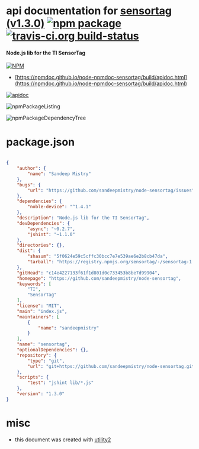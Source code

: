 # api documentation for  [sensortag (v1.3.0)](https://github.com/sandeepmistry/node-sensortag)  [![npm package](https://img.shields.io/npm/v/npmdoc-sensortag.svg?style=flat-square)](https://www.npmjs.org/package/npmdoc-sensortag) [![travis-ci.org build-status](https://api.travis-ci.org/npmdoc/node-npmdoc-sensortag.svg)](https://travis-ci.org/npmdoc/node-npmdoc-sensortag)
#### Node.js lib for the TI SensorTag

[![NPM](https://nodei.co/npm/sensortag.png?downloads=true&downloadRank=true&stars=true)](https://www.npmjs.com/package/sensortag)

- [https://npmdoc.github.io/node-npmdoc-sensortag/build/apidoc.html](https://npmdoc.github.io/node-npmdoc-sensortag/build/apidoc.html)

[![apidoc](https://npmdoc.github.io/node-npmdoc-sensortag/build/screenCapture.buildCi.browser.%252Ftmp%252Fbuild%252Fapidoc.html.png)](https://npmdoc.github.io/node-npmdoc-sensortag/build/apidoc.html)

![npmPackageListing](https://npmdoc.github.io/node-npmdoc-sensortag/build/screenCapture.npmPackageListing.svg)

![npmPackageDependencyTree](https://npmdoc.github.io/node-npmdoc-sensortag/build/screenCapture.npmPackageDependencyTree.svg)



# package.json

```json

{
    "author": {
        "name": "Sandeep Mistry"
    },
    "bugs": {
        "url": "https://github.com/sandeepmistry/node-sensortag/issues"
    },
    "dependencies": {
        "noble-device": "^1.4.1"
    },
    "description": "Node.js lib for the TI SensorTag",
    "devDependencies": {
        "async": "~0.2.7",
        "jshint": "~1.1.0"
    },
    "directories": {},
    "dist": {
        "shasum": "5f0624e59c5cffc30bcc7e7e539ae6e2b8cb47da",
        "tarball": "https://registry.npmjs.org/sensortag/-/sensortag-1.3.0.tgz"
    },
    "gitHead": "c14e4227133f61f1d801d0c733453b8be7d99904",
    "homepage": "https://github.com/sandeepmistry/node-sensortag",
    "keywords": [
        "TI",
        "SensorTag"
    ],
    "license": "MIT",
    "main": "index.js",
    "maintainers": [
        {
            "name": "sandeepmistry"
        }
    ],
    "name": "sensortag",
    "optionalDependencies": {},
    "repository": {
        "type": "git",
        "url": "git+https://github.com/sandeepmistry/node-sensortag.git"
    },
    "scripts": {
        "test": "jshint lib/*.js"
    },
    "version": "1.3.0"
}
```



# misc
- this document was created with [utility2](https://github.com/kaizhu256/node-utility2)
